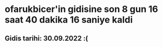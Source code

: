 # ofarukbicer'in gidisine son 8 gun 16 saat 40 dakika 16 saniye kaldi

## Gidis tarihi: 30.09.2022 :(